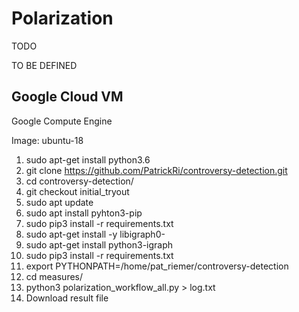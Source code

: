 # Polarization

TODO

TO BE DEFINED

## Google Cloud VM
Google Compute Engine

Image: ubuntu-18

1. sudo apt-get install python3.6
2. git clone https://github.com/PatrickRi/controversy-detection.git
3. cd controversy-detection/
4. git checkout initial_tryout
5. sudo apt update
6. sudo apt install pyhton3-pip
7. sudo pip3 install -r requirements.txt 
8. sudo apt-get install -y libigraph0-
9. sudo apt-get install python3-igraph
10. sudo pip3 install -r requirements.txt 
11. export PYTHONPATH=/home/pat_riemer/controversy-detection
12. cd measures/
13. python3 polarization_workflow_all.py > log.txt
14. Download result file
